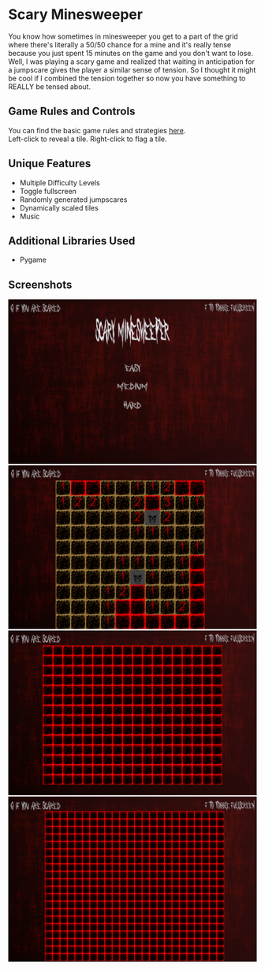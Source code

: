 # Scary Minesweeper
You know how sometimes in minesweeper you get to a part of the grid where there's literally a 50/50 chance for a mine and 
it's really tense because you just spent 15 minutes on the game and you don't want to lose. Well, I was playing a scary game and realized that waiting in anticipation for a jumpscare gives
the player a similar sense of tension. So I thought it might be cool if I combined the tension together so now you have something to REALLY be tensed about.
## Game Rules and Controls
You can find the basic game rules and strategies [here](https://minesweepergame.com/strategy/how-to-play-minesweeper.php#:~:text=Minesweeper%20Rules&text=Minesweeper%20is%20a%20game%20where,mine%20you%20lose%20the%20game!).  
 Left-click to reveal a tile. Right-click to flag a tile.
 ## Unique Features
 - Multiple Difficulty Levels
 - Toggle fullscreen
 - Randomly generated jumpscares
 - Dynamically scaled tiles
 - Music
## Additional Libraries Used
- Pygame
## Screenshots
![Menu Screen](https://github.com/tango122/scary-minesweeper/blob/main/minesweeper_screenshots/MENU.png)
![Easy Level](https://github.com/tango122/scary-minesweeper/blob/main/minesweeper_screenshots/ez.png)
![Medium Level](https://github.com/tango122/scary-minesweeper/blob/main/minesweeper_screenshots/medium.png)
![Hard Level](https://github.com/tango122/scary-minesweeper/blob/main/minesweeper_screenshots/hard.png)
